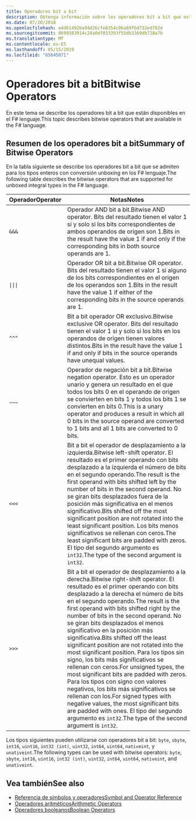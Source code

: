 ```yaml
---
title: Operadores bit a bit
description: Obtenga información sobre los operadores bit a bit que están disponibles en el F# lenguaje de programación.
ms.date: 07/20/2018
ms.openlocfilehash: e4d61492ba94d26cfe8354c0ba89fbd732ed782e
ms.sourcegitcommit: 8699383914c24a0df033393f55db3369db728a7b
ms.translationtype: MT
ms.contentlocale: es-ES
ms.lasthandoff: 05/15/2019
ms.locfileid: "65645071"
---
```

# <a name="bitwise-operators"></a><span data-ttu-id="27989-103">Operadores bit a bit</span><span class="sxs-lookup"><span data-stu-id="27989-103">Bitwise Operators</span></span>

<span data-ttu-id="27989-104">En este tema se describe los operadores bit a bit que están disponibles en el F# lenguaje.</span><span class="sxs-lookup"><span data-stu-id="27989-104">This topic describes bitwise operators that are available in the F# language.</span></span>

## <a name="summary-of-bitwise-operators"></a><span data-ttu-id="27989-105">Resumen de los operadores bit a bit</span><span class="sxs-lookup"><span data-stu-id="27989-105">Summary of Bitwise Operators</span></span>

<span data-ttu-id="27989-106">En la tabla siguiente se describe los operadores bit a bit que se admiten para los tipos enteros con conversión unboxing en los F# lenguaje.</span><span class="sxs-lookup"><span data-stu-id="27989-106">The following table describes the bitwise operators that are supported for unboxed integral types in the F# language.</span></span>

|<span data-ttu-id="27989-107">Operador</span><span class="sxs-lookup"><span data-stu-id="27989-107">Operator</span></span>|<span data-ttu-id="27989-108">Notas</span><span class="sxs-lookup"><span data-stu-id="27989-108">Notes</span></span>|
|--------|-----|
|`&&&`|<span data-ttu-id="27989-109">Operador AND bit a bit.</span><span class="sxs-lookup"><span data-stu-id="27989-109">Bitwise AND operator.</span></span> <span data-ttu-id="27989-110">Bits del resultado tienen el valor 1 si y solo si los bits correspondientes de ambos operandos de origen son 1.</span><span class="sxs-lookup"><span data-stu-id="27989-110">Bits in the result have the value 1 if and only if the corresponding bits in both source operands are 1.</span></span>|
|<code>&#124;&#124;&#124;</code>|<span data-ttu-id="27989-111">Operador OR bit a bit.</span><span class="sxs-lookup"><span data-stu-id="27989-111">Bitwise OR operator.</span></span> <span data-ttu-id="27989-112">Bits del resultado tienen el valor 1 si alguno de los bits correspondientes en el origen de los operandos son 1.</span><span class="sxs-lookup"><span data-stu-id="27989-112">Bits in the result have the value 1 if either of the corresponding bits in the source operands are 1.</span></span>|
|`^^^`|<span data-ttu-id="27989-113">Bit a bit operador OR exclusivo.</span><span class="sxs-lookup"><span data-stu-id="27989-113">Bitwise exclusive OR operator.</span></span> <span data-ttu-id="27989-114">Bits del resultado tienen el valor 1 si y solo si los bits en los operandos de origen tienen valores distintos.</span><span class="sxs-lookup"><span data-stu-id="27989-114">Bits in the result have the value 1 if and only if bits in the source operands have unequal values.</span></span>|
|`~~~`|<span data-ttu-id="27989-115">Operador de negación bit a bit.</span><span class="sxs-lookup"><span data-stu-id="27989-115">Bitwise negation operator.</span></span> <span data-ttu-id="27989-116">Esto es un operador unario y genera un resultado en el que todos los bits 0 en el operando de origen se convierten en bits 1 y todos los bits 1 se convierten en bits 0.</span><span class="sxs-lookup"><span data-stu-id="27989-116">This is a unary operator and produces a result in which all 0 bits in the source operand are converted to 1 bits and all 1 bits are converted to 0 bits.</span></span>|
|`<<<`|<span data-ttu-id="27989-117">Bit a bit el operador de desplazamiento a la izquierda.</span><span class="sxs-lookup"><span data-stu-id="27989-117">Bitwise left-shift operator.</span></span> <span data-ttu-id="27989-118">El resultado es el primer operando con bits desplazado a la izquierda el número de bits en el segundo operando.</span><span class="sxs-lookup"><span data-stu-id="27989-118">The result is the first operand with bits shifted left by the number of bits in the second operand.</span></span> <span data-ttu-id="27989-119">No se giran bits desplazados fuera de la posición más significativa en el menos significativo.</span><span class="sxs-lookup"><span data-stu-id="27989-119">Bits shifted off the most significant position are not rotated into the least significant position.</span></span> <span data-ttu-id="27989-120">Los bits menos significativos se rellenan con ceros.</span><span class="sxs-lookup"><span data-stu-id="27989-120">The least significant bits are padded with zeros.</span></span> <span data-ttu-id="27989-121">El tipo del segundo argumento es `int32`.</span><span class="sxs-lookup"><span data-stu-id="27989-121">The type of the second argument is `int32`.</span></span>|
|`>>>`|<span data-ttu-id="27989-122">Bit a bit el operador de desplazamiento a la derecha.</span><span class="sxs-lookup"><span data-stu-id="27989-122">Bitwise right-shift operator.</span></span> <span data-ttu-id="27989-123">El resultado es el primer operando con bits desplazado a la derecha el número de bits en el segundo operando.</span><span class="sxs-lookup"><span data-stu-id="27989-123">The result is the first operand with bits shifted right by the number of bits in the second operand.</span></span> <span data-ttu-id="27989-124">No se giran bits desplazados el menos significativo en la posición más significativa.</span><span class="sxs-lookup"><span data-stu-id="27989-124">Bits shifted off the least significant position are not rotated into the most significant position.</span></span> <span data-ttu-id="27989-125">Para los tipos sin signo, los bits más significativos se rellenan con ceros.</span><span class="sxs-lookup"><span data-stu-id="27989-125">For unsigned types, the most significant bits are padded with zeros.</span></span> <span data-ttu-id="27989-126">Para los tipos con signo con valores negativos, los bits más significativos se rellenan con los.</span><span class="sxs-lookup"><span data-stu-id="27989-126">For signed types with negative values, the most significant bits are padded with ones.</span></span> <span data-ttu-id="27989-127">El tipo del segundo argumento es `int32`.</span><span class="sxs-lookup"><span data-stu-id="27989-127">The type of the second argument is `int32`.</span></span>|

<span data-ttu-id="27989-128">Los tipos siguientes pueden utilizarse con operadores bit a bit: `byte`, `sbyte`, `int16`, `uint16`, `int32 (int)`, `uint32`, `int64`, `uint64`, `nativeint`, y `unativeint`.</span><span class="sxs-lookup"><span data-stu-id="27989-128">The following types can be used with bitwise operators: `byte`, `sbyte`, `int16`, `uint16`, `int32 (int)`, `uint32`, `int64`, `uint64`, `nativeint`, and `unativeint`.</span></span>

## <a name="see-also"></a><span data-ttu-id="27989-129">Vea también</span><span class="sxs-lookup"><span data-stu-id="27989-129">See also</span></span>

- [<span data-ttu-id="27989-130">Referencia de símbolos y operadores</span><span class="sxs-lookup"><span data-stu-id="27989-130">Symbol and Operator Reference</span></span>](index.md)
- [<span data-ttu-id="27989-131">Operadores aritméticos</span><span class="sxs-lookup"><span data-stu-id="27989-131">Arithmetic Operators</span></span>](arithmetic-operators.md)
- [<span data-ttu-id="27989-132">Operadores booleanos</span><span class="sxs-lookup"><span data-stu-id="27989-132">Boolean Operators</span></span>](boolean-operators.md)

